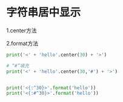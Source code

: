 # 字符串居中显示

1.center方法

2.format方法

```py
print('<' + 'hello'.center(30) + '>')

# “#”填充
print('<' + 'hello'.center(30,'#') + '>') 


print('<{:^30}>'.format('hello'))
print('<{:#^30}>'.format('hello'))
```
